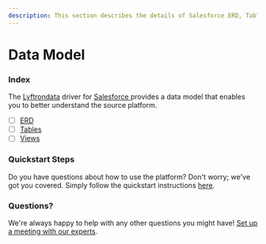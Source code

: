 ```yaml
---
description: This section describes the details of Salesforce ERD, Tables, and Views.
---
```


# Data Model

### Index

The  [Lyftrondata](https://www.lyftrondata.com/) driver for [Salesforce](https://www.lyftrondata.com/integration/salesforce/)[ ](https://www.lyftrondata.com/integration/salesforce/)provides a data model that enables you to better understand the source platform.

* [ ] [ERD](../../../sales-analytics/salesforce/data-model/erd.md)
* [ ] [Tables](../../../sales-analytics/salesforce/data-model/tables.md)
* [ ] [Views](../../../sales-analytics/salesforce/data-model/views.md)

### Quickstart Steps

Do you have questions about how to use the platform? Don't worry; we've got you covered. Simply follow the quickstart instructions [here](../../../../quickstart-steps.md).

### Questions? <a href="#questions" id="questions"></a>

We're always happy to help with any other questions you might have! [Set up a meeting with our experts](https://www.lyftrondata.com/book-a-meeting/).

